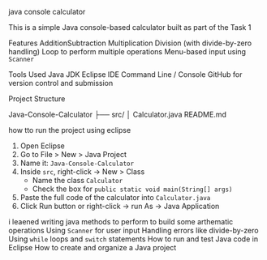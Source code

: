java console calculator

This is a simple Java console-based calculator built as part of the
Task 1

Features
AdditionSubtraction
Multiplication
Division (with divide-by-zero handling)
Loop to perform multiple operations
Menu-based input using `Scanner`
 
 
 Tools Used
Java JDK
Eclipse IDE
Command Line / Console
GitHub for version control and submission


Project Structure

Java-Console-Calculator
├── src/
│  Calculator.java
   README.md


   
how tto run the project using eclipse

1. Open Eclipse
2. Go to File > New > Java Project
3. Name it: `Java-Console-Calculator`
4. Inside `src`, right-click → New > Class
   - Name the class `Calculator`
   - Check the box for `public static void main(String[] args)`
5. Paste the full code of the calculator into `Calculator.java`
6. Click Run  button or right-click →  run As → Java Application



i leaened writing java methods to perform to build some arthematic operations
 Using `Scanner` for user input
Handling errors like divide-by-zero
Using `while` loops and `switch` statements
How to run and test Java code in Eclipse
How to create and organize a Java project
